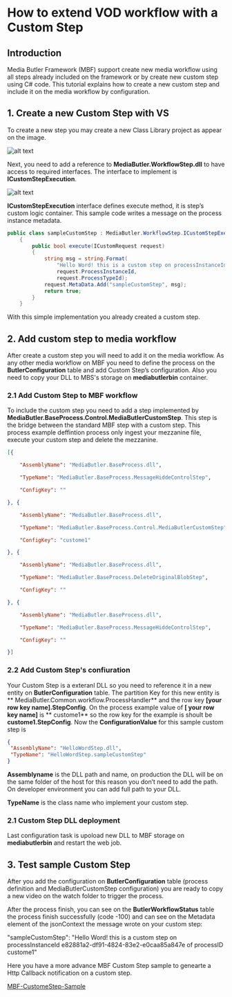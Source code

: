 # How to extend VOD workflow with a Custom Step
## Introduction
Media Butler Framework (MBF) support create new media workflow using all steps already included on the framework or by create new custom step using C# code. This tutorial explains how to create a new custom step and include it on the media workflow by configuration.

## 1. Create a new Custom Step with VS
To create a new step you may create a new Class Library project as appear on the image.

![alt text](https://github.com/liarjo/MediaBlutlerTest01/raw/master/docs/howto_customStep1.JPG "Create new project")

Next, you need to add a reference to **MediaButler.WorkflowStep.dll** to have access to required interfaces. The interface to implement is **ICustomStepExecution**.

![alt text](https://github.com/liarjo/MediaBlutlerTest01/raw/master/docs/howto_customStep2.JPG "Add project reference")

**ICustomStepExecution** interface defines execute method, it is step’s custom logic container.
This sample code writes a message on the process instance metadata.

```csharp
public class sampleCustomStep : MediaButler.WorkflowStep.ICustomStepExecution
    {
        public bool execute(ICustomRequest request)
        {
            string msg = string.Format(
                "Hello Word! this is a custom step on processInstanceId {0} of processID {1}",
                request.ProcessInstanceId,
                request.ProcessTypeId);
            request.MetaData.Add("sampleCustomStep", msg);
            return true;
        }
    }
```
With this simple implementation you already created a custom step.

## 2. Add custom step to media workflow
After create a custom step you will need to add it on the media workflow. As any other media workflow on MBF you need to define the process on the **ButlerConfiguration** table and add Custom Step’s configuration. 
Also you need to copy your DLL to MBS's storage on **mediabutlerbin** container.

### 2.1 Add Custom Step to MBF workflow
To include the custom step you need to add a step implemented by **MediaButler.BaseProcess.Control.MediaButlerCustomStep**. This step is the bridge between the standard MBF step with a custom step.
This process example deffintion process only ingest your mezzanine file, execute  your custom step and delete the mezzanine.

```json
[{

    "AssemblyName": "MediaButler.BaseProcess.dll",

    "TypeName": "MediaButler.BaseProcess.MessageHiddeControlStep",

    "ConfigKey": ""

}, {

    "AssemblyName": "MediaButler.BaseProcess.dll",

    "TypeName": "MediaButler.BaseProcess.Control.MediaButlerCustomStep",

    "ConfigKey": "custome1"

}, {

    "AssemblyName": "MediaButler.BaseProcess.dll",

    "TypeName": "MediaButler.BaseProcess.DeleteOriginalBlobStep",

    "ConfigKey": ""

}, {

    "AssemblyName": "MediaButler.BaseProcess.dll",

    "TypeName": "MediaButler.BaseProcess.MessageHiddeControlStep",

    "ConfigKey": ""

}]
```

### 2.2 Add Custom Step's confiuration
Your Custom Step is a  exteranl DLL so you need to reference it  in a new entity on  **ButlerConfiguration** table. The partition Key for this new entity is ** MediaButler.Common.workflow.ProcessHandler** and the row key **[your row key name].StepConfig**.
On the process example value of **[ your row key name]** is ** custome1** so the row key for the example is shoult be **custome1.StepConfig**.
Now the  **ConfigurationValue** for this sample custom step is

```json
{
 "AssemblyName": "HelloWordStep.dll",
 "TypeName": "HelloWordStep.sampleCustomStep"
}
```

**Assemblyname** is the DLL path and name, on production the DLL will be on the same folder of the host for this reason you don’t need to add the path. On developer environment you can add full path to your DLL.

**TypeName** is the class name who implement your custom step.
### 2.1 Custom Step DLL deployment
Last configuration task is upoload new DLL to MBF storage on **mediabutlerbin** and restart the web job.

## 3. Test sample Custom Step
After you add the configuration on **ButlerConfiguration** table (process definition and MediaButlerCustomStep configuration) you are ready to copy a new video on the watch folder to trigger the process.

After the process finish, you can see on the **ButlerWorkflowStatus** table the process finish successfully (code -100) and can see on the Metadata element of the jsonContext the message wrote on your custom step:

"sampleCustomStep": "Hello Word! this is a custom step on processInstanceId e82881a2-df91-4824-83e2-e0caa85a847e of processID custome1"

Here you have a more advance MBF Custom Step sample to genearte a Http Callback notification on a custom step.

[MBF-CustomeStep-Sample](https://github.com/liarjo/MBF-CustomeStep-Sample "MBF-CustomeStep-Sample")


